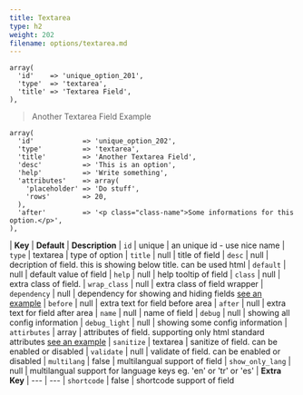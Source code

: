 ```yaml
---
title: Textarea
type: h2
weight: 202
filename: options/textarea.md
---
```


```php?start_inline=1
array(
  'id'    => 'unique_option_201',
  'type'  => 'textarea',
  'title' => 'Textarea Field',
),
```

> Another Textarea Field Example

```php?start_inline=1
array(
  'id'            => 'unique_option_202',
  'type'          => 'textarea',
  'title'         => 'Another Textarea Field',
  'desc'          => 'This is an option',
  'help'          => 'Write something',
  'attributes'    => array(
    'placeholder' => 'Do stuff',
    'rows'        => 20,
  ),
  'after'         => '<p class="class-name">Some informations for this option.</p>',
),
```

| **Key**          | **Default** | **Description**
| `id`             | unique      | an unique id - use nice name
| `type`           | textarea    | type of option
| `title`          | null        | title of field
| `desc`           | null        | decription of field. this is showing below title. can be used html
| `default`        | null        | default value of field
| `help`           | null        | help tooltip of field
| `class`          | null        | extra class of field.
| `wrap_class`     | null        | extra class of field wrapper
| `dependency`     | null        | dependency for showing and hiding fields [see an example](#how-to-use-dependency)
| `before`         | null        | extra text for field before area
| `after`          | null        | extra text for field after area
| `name`           | null        | name of field
| `debug`          | null        | showing all config information
| `debug_light`    | null        | showing some config information
| `attirbutes`     | array       | attributes of field. supporting only html standard attributes [see an example](#how-to-use-attributes)
| `sanitize`       | textarea    | sanitize of field. can be enabled or disabled
| `validate`       | null        | validate of field. can be enabled or disabled
| `multilang`      | false       | multilangual support of field
| `show_only_lang` | null        | multilangual support for language keys eg. 'en' or 'tr' or 'es'
| **Extra Key**    | ---         | ---
| `shortcode`      | false       | shortcode support of field
